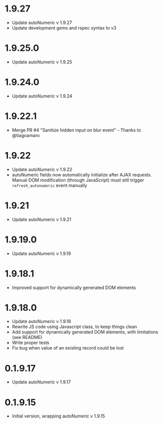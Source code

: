 # 1.9.27

- Update autoNumeric v 1.9.27
- Update development gems and rspec syntax to v3

# 1.9.25.0

- Update autoNumeric v 1.9.25

# 1.9.24.0

- Update autoNumeric v 1.9.24

# 1.9.22.1

- Merge PR #4 "Sanitize hidden input on blur event" - Thanks to @tiagoamaro

# 1.9.22

- Update autoNumeric v 1.9.22
- autoNumeric fields now automatically initialize after AJAX requests.
Manual DOM modification (through JavaScript) must still trigger `refresh_autonumeric` event manually

# 1.9.21

- Update autoNumeric v 1.9.21

# 1.9.19.0

- Update autoNumeric v 1.9.19

# 1.9.18.1

- Improved support for dynamically generated DOM elements

# 1.9.18.0

- Update autoNumeric v 1.9.18
- Rewrite JS code using Javascript class, to keep things clean
- Add support for dynamically generated DOM elements, with limitations (see README)
- Write proper tests
- Fix bug when value of an existing record could be lost

# 0.1.9.17

- Update autoNumeric v 1.9.17

# 0.1.9.15

- Initial version, wrapping autoNumeric v 1.9.15